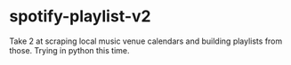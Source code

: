 # spotify-playlist-v2
Take 2 at scraping local music venue calendars and building playlists from those. Trying in python this time.
